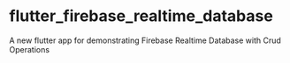 # flutter_firebase_realtime_database
A new flutter app for demonstrating Firebase Realtime Database with Crud Operations

 
